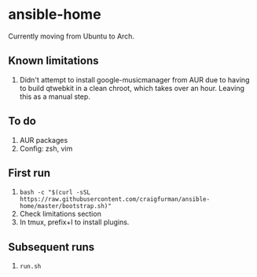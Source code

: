 # ansible-home

Currently moving from Ubuntu to Arch.

## Known limitations

1. Didn't attempt to install google-musicmanager from AUR due to having to build qtwebkit in a clean chroot, which takes over an hour. Leaving this as a manual step.

## To do

1. AUR packages
1. Config: zsh, vim

## First run
1. `bash -c "$(curl -sSL https://raw.githubusercontent.com/craigfurman/ansible-home/master/bootstrap.sh)"`
1. Check limitations section
1. In tmux, prefix+I to install plugins.

## Subsequent runs
1. `run.sh`
